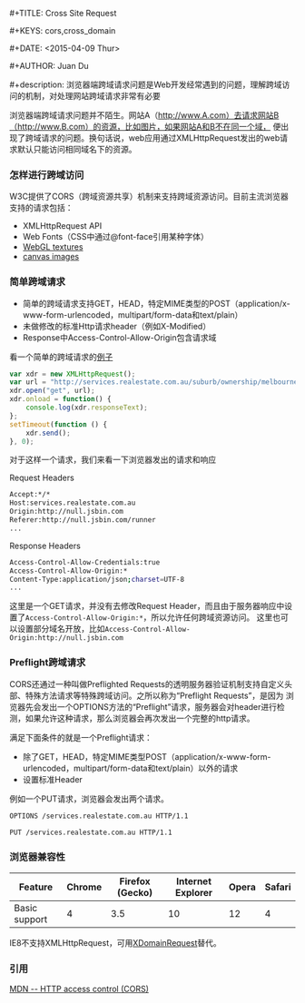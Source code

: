  #+TITLE: Cross Site Request

 #+KEYS: cors,cross_domain

 #+DATE: <2015-04-09 Thur>

 #+AUTHOR: Juan Du

 #+description: 浏览器端跨域请求问题是Web开发经常遇到的问题，理解跨域访问的机制，对处理网站跨域请求非常有必要

浏览器端跨域请求问题并不陌生。网站A（http://www.A.com）去请求网站B（http://www.B.com）的资源，比如图片，如果网站A和B不在同一个域，
便出现了跨域请求的问题。换句话说，web应用通过XMLHttpRequest发出的web请求默认只能访问相同域名下的资源。

### 怎样进行跨域访问

W3C提供了CORS（跨域资源共享）机制来支持跨域资源访问。目前主流浏览器支持的请求包括：

* XMLHttpRequest API
* Web Fonts（CSS中通过@font-face引用某种字体）
* [WebGL textures](http://blog.chromium.org/2011/07/using-cross-domain-images-in-webgl-and.html)
* [canvas images](https://developer.mozilla.org/en-US/docs/Web/HTML/CORS_enabled_image)

### 简单跨域请求

* 简单的跨域请求支持GET，HEAD，特定MIME类型的POST（application/x-www-form-urlencoded，multipart/form-data和text/plain）
* 未做修改的标准Http请求header（例如X-Modified）
* Response中Access-Control-Allow-Origin包含请求域

看一个简单的跨域请求的[例子](http://jsbin.com/hojulinefe/1/edit?html,js,console)

```js
var xdr = new XMLHttpRequest();
var url = "http://services.realestate.com.au/suburb/ownership/melbourne/vic/3000/buy";
xdr.open("get", url);
xdr.onload = function() {
    console.log(xdr.responseText);
};
setTimeout(function () {
    xdr.send();
}, 0);
```

对于这样一个请求，我们来看一下浏览器发出的请求和响应

Request Headers

```sh
Accept:*/*
Host:services.realestate.com.au
Origin:http://null.jsbin.com
Referer:http://null.jsbin.com/runner
...
```

Response Headers

```sh
Access-Control-Allow-Credentials:true
Access-Control-Allow-Origin:*
Content-Type:application/json;charset=UTF-8
...
```

这里是一个GET请求，并没有去修改Request Header，而且由于服务器响应中设置了`Access-Control-Allow-Origin:*`，所以允许任何跨域资源访问。
这里也可以设置部分域名开放，比如`Access-Control-Allow-Origin:http://null.jsbin.com`

### Preflight跨域请求

CORS还通过一种叫做Preflighted Requests的透明服务器验证机制支持自定义头部、特殊方法请求等特殊跨域访问。之所以称为“Preflight Requests”，是因为
浏览器先会发出一个OPTIONS方法的“Preflight”请求，服务器会对header进行检测，如果允许这种请求，那么浏览器会再次发出一个完整的http请求。

满足下面条件的就是一个Preflight请求：

* 除了GET，HEAD，特定MIME类型POST（application/x-www-form-urlencoded，multipart/form-data和text/plain）以外的请求
* 设置标准Header

例如一个PUT请求，浏览器会发出两个请求。

```html
OPTIONS /services.realestate.com.au HTTP/1.1
```

```html
PUT /services.realestate.com.au HTTP/1.1
```

### 浏览器兼容性

|    Feature    |   Chrome  |   Firefox (Gecko) |   Internet Explorer  |   Opera   |   Safari  |
| ------------- | --------- | ----------------- | -------------------- | --------- | --------- |
| Basic support	|     4  	|       3.5	        |           10         |    12     |     4     |

IE8不支持XMLHttpRequest，可用[XDomainRequest](https://developer.mozilla.org/en-US/docs/Web/API/XDomainRequest)替代。

### 引用
[MDN -- HTTP access control (CORS)](https://developer.mozilla.org/en-US/docs/Web/HTTP/Access_control_CORS)
